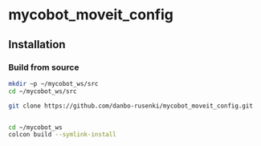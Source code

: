 # mycobot_moveit_config

## Installation

### Build from source



```sh
mkdir ~p ~/mycobot_ws/src
cd ~/mycobot_ws/src

git clone https://github.com/danbo-rusenki/mycobot_moveit_config.git


cd ~/mycobot_ws
colcon build --symlink-install

```
